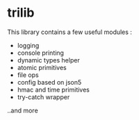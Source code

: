 # trilib


This library contains a few useful modules :

* logging
* console printing
* dynamic types helper
* atomic primitives
* file ops
* config based on json5
* hmac and time primitives
* try-catch wrapper


 ..and more

